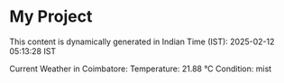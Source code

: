# My Project

This content is dynamically generated in Indian Time (IST): 2025-02-12 05:13:28 IST


Current Weather in Coimbatore:
Temperature: 21.88 °C
Condition: mist
